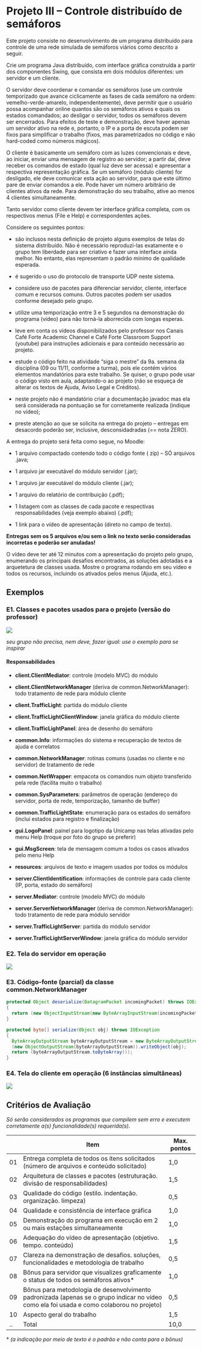 # Projeto III – Controle distribuído de semáforos

Este projeto consiste no desenvolvimento de um programa distribuído para controle de uma rede simulada de semáforos viários como descrito a seguir.

Crie um programa Java distribuído, com interface gráfica construída a partir dos componentes Swing, que consista em dois módulos diferentes: um servidor e um cliente.

O servidor deve coordenar e comandar os semáforos (use um controle temporizado que avance ciclicamente as fases de cada semáforo na ordem: vemelho-verde-amarelo, independentemente), deve permitir que o usuário possa acompanhar online quantos são os semáforos ativos e quais os estados comandados; ao desligar o servidor, todos os semáforos devem ser encerrados. Para efeitos de teste e demonstração, deve haver apenas um servidor ativo na rede e, portanto, o IP e a porta de escuta podem ser fixos para simplificar o trabalho (fixos, mas parametrizados no código e não hard-coded como números mágicos).

O cliente é basicamente um semáforo com as luzes convencionais e deve, ao iniciar, enviar uma mensagem de registro ao servidor; a partir daí, deve receber os comandos de estado (qual luz deve ser acessa) e apresentar a respectiva representação gráfica. Se um semáforo (módulo cliente) for desligado, ele deve comunicar esta ação ao servidor, para que este último pare de enviar comandos a ele. Pode haver um número arbitrário de clientes ativos da rede. Para demonstração do seu trabalho, ative ao menos 4 clientes simultaneamente.

Tanto servidor como cliente devem ter interface gráfica completa, com os respectivos menus (File e Help) e correspondentes ações.

Considere os seguintes pontos:

- são inclusos nesta definição de projeto alguns exemplos de telas do sistema distribuído. Não é necessário reproduzí-las exatamente e o grupo tem liberdade para ser criativo e fazer uma interface ainda melhor. No entanto, elas representam o padrão mínimo de qualidade esperada.

- é sugerido o uso do protocolo de transporte UDP neste sistema.

- considere uso de pacotes para diferenciar servidor, cliente, interface comum e recursos comuns. Outros pacotes podem ser usados conforme desejado pelo grupo.

- utilize uma temporização entre 3 e 5 segundos na demonstração do programa (vídeo) para não torná-la aborrecida com longas esperas.

- leve em conta os vídeos disponibilizados pelo professor nos Canais Café Forte Academic Channel e Café Forte Classroom Support (youtube) para instruções adicionais e para conteúdo necessário ao projeto.

- estude o código feito na atividade “siga o mestre” da 9a. semana da disciplina (09 ou 11/11, conforme a turma), pois ele contém vários elementos mandatórios para este trabalho. Se quiser, o grupo pode usar o código visto em aula, adaptando-o ao projeto (não se esqueça de alterar os textos de Ajuda, Aviso Legal e Créditos).

- neste projeto não é mandatório criar a documentação javadoc mas ela será considerada na pontuação se for corretamente realizada (indique no vídeo);

- preste atenção ao que se solicita na entrega do projeto – entregas em desacordo poderão ser, inclusive, desconsidadradas (== nota ZERO).

A entrega do projeto será feita como segue, no Moodle:

- 1 arquivo compactado contendo todo o código fonte ( zip) – SÓ arquivos .java;

- 1 arquivo jar executável do módulo servidor (.jar);

- 1 arquivo jar executável do módulo cliente (.jar);

- 1 arquivo do relatório de contribuição (.pdf);

- 1 listagem com as classes de cada pacote e respectivas responsabilidades (veja exemplo abaixo) (.pdf);

- 1 link para o vídeo de apresentação (direto no campo de texto).

**Entregas sem os 5 arquivos e/ou sem o link no texto serão consideradas incorretas e poderão ser anuladas!**

O vídeo deve ter até 12 minutos com a apresentação do projeto pelo grupo, enumerando os principais desafios encontrados, as soluções adotadas e a arquetetura de classes usada. Mostre o programa rodando em seu vídeo e todos os recursos, incluindo os ativados pelos menus (Ajuda, etc.).

## Exemplos

### E1. Classes e pacotes usados para o projeto (versão do professor)
<img src="docs/E1.png" />

*seu grupo não precisa, nem deve, fazer igual: use o exemplo para se inspirar*

#### Responsabilidades

- **client.ClientMediator**: controle (modelo MVC) do módulo

- **client.ClientNetworkManager** (deriva de common.NetworkManager): todo tratamento de rede para módulo cliente

- **client.TrafficLight**: partida do módulo cliente

- **client.TrafficLightClientWindow**: janela gráfica do módulo cliente

- **client.TrafficLightPanel**: área de desenho do semáforo

- **common.Info**: informações do sistema e recuperação de textos de ajuda e correlatos

- **common.NetworkManager**: rotinas comuns (usadas no cliente e no servidor) de tratamento de rede

- **common.NetWrapper**: empacota os comandos num objeto transferido pela rede (facilita muito o trabalho)

- **common.SysParameters**: parâmetros de operação (endereço do servidor, porta de rede, temporização, tamanho de buffer)

- **common.TrafficLightState**: enumeração para os estados do semáforo (inclui estados para registro e finalização)

- **gui.LogoPanel**: painel para logotipo da Unicamp nas telas ativadas pelo menu Help (troque por foto do grupo se preferir)

- **gui.MsgScreen**: tela de mensagem comum a todos os casos ativados pelo menu Help

- **resources**: arquivos de texto e imagem usados por todos os módulos

- **server.ClientIdentification**: informações de controle para cada cliente (IP, porta, estado do semáforo)

- **server.Mediator**: controle (modelo MVC) do módulo

- **server.ServerNetworkManager** (deriva de common.NetworkManager): todo tratamento de rede para módulo servidor

- **server.TrafficLightServer**: partida do módulo servidor

- **server.TrafficLightServerWindow**: janela gráfica do módulo servidor

### E2. Tela do servidor em operação
<img src="docs/E1.png" />

### E3. Código-fonte (parcial) da classe common.NetworkManager
```java
protected Object deserialize(DatagramPacket incomingPacket) throws IOException, ClassNotFoundException
{
  return (new ObjectInputStream(new ByteArrayInputStream(incomingPacket.getData()))).readObject();
}

protected byte[] serialize(Object obj) throws IOException
{
  ByteArrayOutputStream byteArrayOutputStream = new ByteArrayOutputStream();
  (new ObjectOutputStream(byteArrayOutputStream)).writeObject(obj);
  return (byteArrayOutputStream.toByteArray());
}
```

### E4. Tela do cliente em operação (6 instâncias simultâneas)
<img src="docs/E4.png" />

## Critérios de Avaliação
*Só serão considerados os programas que compilem sem erro e executem corretamente a(s) funcionalidade(s) requerida(s).*

|    | Item                                                                                                                                      | Max. pontos |
|----|-------------------------------------------------------------------------------------------------------------------------------------------|-------------|
| 01 | Entrega completa de todos os ítens solicitados (número de arquivos e conteúdo solicitado)                                                 |     1,0     |
| 02 | Arquitetura de classes e pacotes (estruturação. divisão de responsabilidades)                                                             |     1,5     |
| 03 | Qualidade do código (estilo. indentação. organização. limpeza)                                                                            |     0,5     |
| 04 | Qualidade e consistência de interface gráfica                                                                                             |     1,0     |
| 05 | Demonstração do programa em execução em 2 ou mais estações simultaneamente                                                                |     1,0     |
| 06 | Adequação do vídeo de apresentação (objetivo. tempo. conteúdo)                                                                            |     1,5     |
| 07 | Clareza na demonstração de desafios. soluções, funcionalidades e metodologia de trabalho                                                  |     0,5     |
| 08 | Bônus para servidor que visualizes graficamente o status de todos os semáforos ativos\*                                                   |     1,0     |
| 09 | Bônus para metodologia de desenvolvimento padronizada (apenas se o grupo indicar no vídeo como ela foi usada e como colaborou no projeto) |     0,5     |
| 10 | Aspecto geral do trabalho                                                                                                                 |     1,5     |
| .. | Total                                                                                                                                     |    10,0     |

\* *(a indicação por meio de texto é o padrão e não conta para o bônus)*
